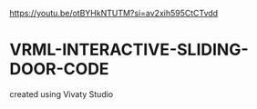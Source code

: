 https://youtu.be/otBYHkNTUTM?si=av2xih595CtCTvdd

# VRML-INTERACTIVE-SLIDING-DOOR-CODE
created using Vivaty Studio 
